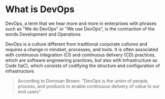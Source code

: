 # What is DevOps

DevOps, a term that we hear more and more in enterprises with phrases such as
"We do DevOps" or "We use DevOps", is the contraction of the words Development
and Operations

DevOps is a culture different from traditional corporate cultures and requires a
change in mindset, processes, and tools. It is often associated with continuous
integration (CI) and continuous delivery (CD) practices, which are software
engineering practices, but also with Infrastructure as Code (IaC), which
consists of codifying the structure and configuration of infrastructure.

> According to Donovan Brown: "DevOps is the union of people, process, and
> products to enable continuous delivery of value to our end users"

